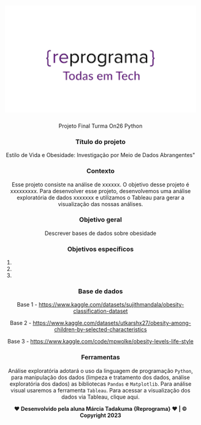 
<h1 align="center">
  <img src="logo.png" alt="logo reprograma" width="500">
</h1>


<center h1 style = color: pink; > Projeto Final Turma On26 Python <center h1 >
 

### Título do projeto

Estilo de Vida e Obesidade: Investigação por Meio de Dados Abrangentes"

### Contexto
Esse projeto consiste na análise de xxxxxx. O objetivo desse projeto é xxxxxxxxx.
Para desenvolver esse projeto, desenvolvemos uma análise exploratória de dados xxxxxxx e utilizamos o Tableau para gerar a visualização das nossas análises.

### Objetivo geral

Descrever bases de dados sobre obesidade 

### Objetivos específicos 

1. 

2. 

3. 

### Base de dados

 Base 1 - https://www.kaggle.com/datasets/sujithmandala/obesity-classification-dataset

 Base 2 - https://www.kaggle.com/datasets/utkarshx27/obesity-among-children-by-selected-characteristics

 Base 3 - https://www.kaggle.com/code/mpwolke/obesity-levels-life-style



### Ferramentas 

 Análise exploratória adotará o uso da linguagem de programação `Python`, para manipulação dos dados (limpeza e tratamento dos dados, análise exploratória dos dados) as bibliotecas `Pandas` e `Matplotlib`. Para análise visual usaremos a ferramenta `Tableau`.
Para acessar a visualização dos dados via Tableau, clique aqui.





<footer>
    <p> <strong> <a  style = color: pink; class="s2">❤</a> Desenvolvido pela aluna Márcia Tadakuma {Reprograma} <a style = color: pink;  class="s2">❤</a>  | © Copyright 2023 </strong></p>
</footer>



































